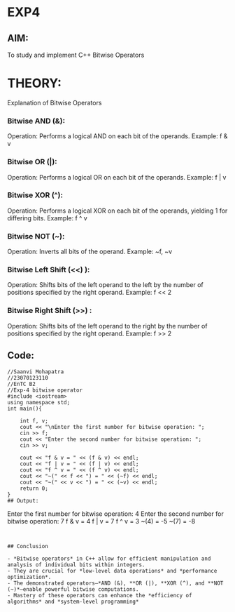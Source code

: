# EXP4
## AIM:
To study and implement C++ Bitwise Operators


# THEORY:
Explanation of Bitwise Operators
### Bitwise AND (&):

Operation: Performs a logical AND on each bit of the operands.
Example: f & v
### Bitwise OR (|):

Operation: Performs a logical OR on each bit of the operands.
Example: f | v
### Bitwise XOR (^):

Operation: Performs a logical XOR on each bit of the operands, yielding 1 for differing bits.
Example: f ^ v
### Bitwise NOT (~):

Operation: Inverts all bits of the operand.
Example: ~f, ~v
### Bitwise Left Shift (<<) ):

Operation: Shifts bits of the left operand to the left by the number of positions specified by the right operand.
Example: f << 2
### Bitwise Right Shift (>>) :

Operation: Shifts bits of the left operand to the right by the number of positions specified by the right operand.
Example: f >> 2

## Code:
```
//Saanvi Mohapatra
//23070123110
//EnTC B2
//Exp-4 bitwise operator
#include <iostream>
using namespace std;
int main(){
    
    int f, v;
    cout << "\nEnter the first number for bitwise operation: ";
    cin >> f;
    cout << "Enter the second number for bitwise operation: ";
    cin >> v;
    
    cout << "f & v = " << (f & v) << endl;
    cout << "f | v = " << (f | v) << endl;
    cout << "f ^ v = " << (f ^ v) << endl;
    cout << "~(" << f << ") = " << (~f) << endl;
    cout << "~(" << v << ") = " << (~v) << endl;
    return 0;
}
## Output:

```
Enter the first number for bitwise operation: 4
Enter the second number for bitwise operation: 7
f & v = 4
f | v = 7
f ^ v = 3
~(4) = -5
~(7) = -8
```


## Conclusion

- *Bitwise operators* in C++ allow for efficient manipulation and analysis of individual bits within integers.
- They are crucial for *low-level data operations* and *performance optimization*.
- The demonstrated operators—*AND (&), **OR (|), **XOR (^), and **NOT (~)*—enable powerful bitwise computations.
- Mastery of these operators can enhance the *efficiency of algorithms* and *system-level programming*
